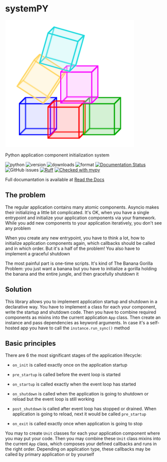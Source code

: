 # systemPY

![Logo](https://raw.githubusercontent.com/kai3341/systemPY/main/docs/images/systempy-logo.png)

Python application component initialization system

![python](https://img.shields.io/pypi/pyversions/systemPY)
![version](https://img.shields.io/pypi/v/systemPY)
![downloads](https://img.shields.io/pypi/dm/systemPY)
![format](https://img.shields.io/pypi/format/systemPY)
[![Documentation Status](https://readthedocs.org/projects/systempy/badge/?version=latest)](https://systempy.readthedocs.io/en/latest/?badge=latest)
![GitHub issues](https://img.shields.io/github/issues/kai3341/systemPY)
[![Ruff](https://img.shields.io/endpoint?url=https://raw.githubusercontent.com/astral-sh/ruff/main/assets/badge/v2.json)](https://github.com/astral-sh/ruff)
[![Checked with mypy](https://www.mypy-lang.org/static/mypy_badge.svg)](https://mypy-lang.org/)

Full documantation is available at
[Read the Docs](https://systempy.readthedocs.io/latest/)

## The problem

The regular application contains many atomic components. Asyncio makes their
initializing a little bit complicated. It's OK, when you have a single entrypoint
and initialize your application components via your framework. While you add
new components to your application iteratively, you don't see any problem

When you create any new entrypoint, you have to think a lot, how to initialize
application components again, which callbacks should be called and in which
order. But it's a half of the problem! You also have to implement a graceful
shutdown

The most painful part is one-time scripts. It's kind of The Banana Gorilla
Problem: you just want a banana but you have to initialize a gorilla holding the
banana and the entire jungle, and then gracefully shutdown it

## Solution

This library allows you to implement application startup and shutdown in a
declarative way. You have to implement a class for each your component,
write the startup and shutdown code. Then you have to combine required
components as mixins into the current application `App` class. Then create an
instance and pass dependencies as keyword arguments. In case it's a self-hosted
app you have to call the `instance.run_sync()` method

## Basic principles

There are 6 the most significant stages of the application lifecycle:

- `on_init` is called exactly once on the application startup

- `pre_startup` is called before the event loop is started

- `on_startup` is called exactly when the event loop has started

- `on_shutdown` is called when the application is going to shutdown or reload
  but the event loop is still working

- `post_shutdown` is called after event loop has stopped or drained. When
  application is going to reload, next it would be called `pre_startup`

- `on_exit` is called exactly once when application is going to stop

You may to create `Unit` classes for each your application component where you
may put your code. Then you may combine these `Unit` class mixins into the
current `App` class, which composes your defined callbacks and runs in the
right order. Depending on application type, these callbacks may be called by
primary application or by yourself
